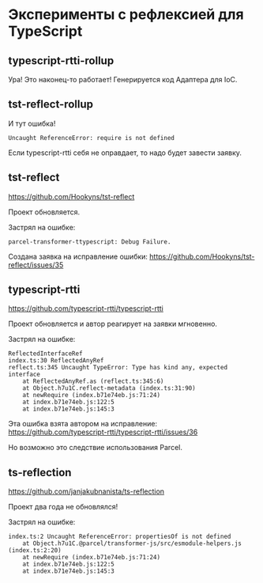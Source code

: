 Эксперименты с рефлексией для TypeScript
========================================

typescript-rtti-rollup
----------------------

Ура! Это наконец-то работает!
Генерируется код Адаптера для IoC.

tst-reflect-rollup
------------------

И тут ошибка!

```
Uncaught ReferenceError: require is not defined
```

Если typescript-rtti себя не оправдает, то надо будет завести заявку.

tst-reflect
-----------

https://github.com/Hookyns/tst-reflect

Проект обновляется.

Застрял на ошибке:

```
parcel-transformer-ttypescript: Debug Failure.
```

Создана заявка на исправление ошибки:
https://github.com/Hookyns/tst-reflect/issues/35


typescript-rtti
---------------

https://github.com/typescript-rtti/typescript-rtti

Проект обновляется и автор реагирует на заявки мгновенно.

Застрял на ошибке:

```
ReflectedInterfaceRef
index.ts:30 ReflectedAnyRef
reflect.ts:345 Uncaught TypeError: Type has kind any, expected interface
    at ReflectedAnyRef.as (reflect.ts:345:6)
    at Object.h7u1C.reflect-metadata (index.ts:31:90)
    at newRequire (index.b71e74eb.js:71:24)
    at index.b71e74eb.js:122:5
    at index.b71e74eb.js:145:3
```

Эта ошибка взята автором на исправление:
https://github.com/typescript-rtti/typescript-rtti/issues/36

Но возможно это следствие использования Parcel.

ts-reflection
-------------

https://github.com/janjakubnanista/ts-reflection

Проект два года не обновлялся!

Застрял на ошибке:

```
index.ts:2 Uncaught ReferenceError: propertiesOf is not defined
    at Object.h7u1C.@parcel/transformer-js/src/esmodule-helpers.js (index.ts:2:20)
    at newRequire (index.b71e74eb.js:71:24)
    at index.b71e74eb.js:122:5
    at index.b71e74eb.js:145:3
```
